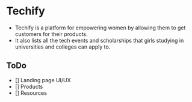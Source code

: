 # Techify
- Techify is a platform for empowering women by allowing them to get customers for their products. 
- It also lists all the tech events and scholarships that girls studying in universities and colleges can apply to.

## ToDo
- [] Landing page UI/UX
- [] Products
- [] Resources
